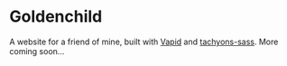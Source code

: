 # Goldenchild
A website for a friend of mine, built with [Vapid](https://www.vapid.com/) and [tachyons-sass](https://github.com/tachyons-css/tachyons-sass). More coming soon...
